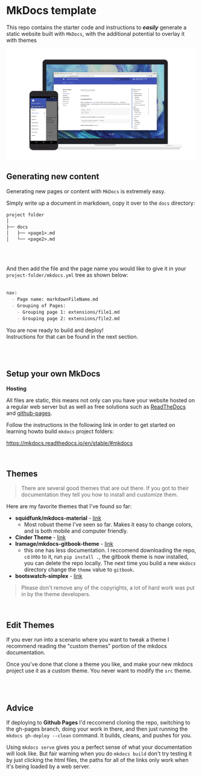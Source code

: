 
# MkDocs template

This repo contains the starter code and instructions to ***easily*** generate a static website built with `MkDocs`, with the additional potential to overlay it with themes

[![Material for MkDocs](img/material.png)][2]

  [2]: https://squidfunk.github.io/mkdocs-material/


## Generating new content
Generating new pages or content with `MkDocs` is extremely easy.

Simply write up a document in markdown, copy it over to the `docs` directory:

```
project folder
│
├── docs
│   ├── <page1>.md
│   └── <page2>.md
```

<br>
<br>

And then add the file and the page name you would like to give it in your `project-folder/mkdocs.yml` tree as shown below:
```md

nav:
  - Page name: markdownFileName.md
  - Grouping of Pages:
    - Grouping page 1: extensions/file1.md
    - Grouping page 2: extensions/file2.md

```
You are now ready to build and deploy! \
Instructions for that can be found in the next section.

<br>
<br>

## Setup your own MkDocs

**Hosting**

All files are static, this means not only can you have your website hosted on a regular web server but as well as free solutions such as [ReadTheDocs](https://readthedocs.org/) and [github-pages](https://pages.github.com/).

Follow the instructions in the following link in order to get started on learning howto build `mkdocs` project folders: 

https://mkdocs.readthedocs.io/en/stable/#mkdocs

<br> 

## Themes
> There are several good themes that are out there. If you got to their documentation they tell you how to install and customize them.


Here are my favorite themes that I've found so far:
* **squidfunk/mkdocs-material** - [link](https://squidfunk.github.io/mkdocs-material/)
  * Most robust theme I've seen so far. Makes it easy to change colors, and is both mobile and computer friendly.
* **Cinder Theme** - [link](https://sourcefoundry.org/cinder/)
* **lramage/mkdocs-gitbook-theme** - [link](https://gitlab.com/lramage/mkdocs-gitbook-theme)
  * this one has less documentation. I reccomend downloading the repo, `cd` into to it, run `pip install .`, the gitbook theme is now installed, you can delete the repo locally. The next time you build a new `mkdocs` directory change the `theme` value to `gitbook`.
* **bootswatch-simplex** - [link](https://mkdocs.github.io/mkdocs-bootswatch/#simplex)


> Please don't remove any of the copyrights, a lot of hard work was put in by the theme developers.

<br>

## Edit Themes
If you ever run into a scenario where you want to tweak a theme I recommend reading the "custom themes" portion of the mkdocs documentation.

Once you've done that clone a theme you like, and make your new mkdocs project use it as a custom theme. You never want to modify the `src` theme.

<br>
<br>

## Advice

If deploying to **Github Pages** I'd reccomend cloning the repo, switching to the gh-pages branch, doing your work in there, and then just running the `mkdocs gh-deploy --clean` command. It builds, cleans, and pushes for you.

Using `mkdocs serve` gives you a perfect sense of what your documentation will look like. But fair warning when you do `mkdocs build` don't try testing it by just clicking the html files, the paths for all of the links only work when it's being loaded by a web server.

<br>

<!-- ## License

This template was originally generated by **Martin Donath**, you can find their repo here: https://squidfunk.github.io/mkdocs-material/. 

Their license can be found here: https://squidfunk.github.io/mkdocs-material/license/. Please keep all **copyrights** as to credit the hard work. -->